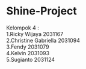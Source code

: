 # Shine-Project

Kelompok 4 :\
1.Ricky Wijaya 2031167\
2.Christine Gabriella 2031094\
3.Fendy 2031079\
4.Kelvin 2031093\
5.Sugianto 2031124
